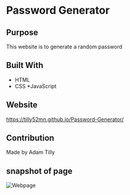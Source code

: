 # Password Generator

## Purpose
This website is to generate a random password

## Built With
* HTML
* CSS
*JavaScript

## Website
https://tilly52mn.github.io/Password-Generator/

## Contribution
Made by Adam Tilly

## snapshot of page
![Webpage](https://user-images.githubusercontent.com/88518686/132080528-5e71ae34-292b-4e56-b588-e3fe240869fa.PNG)
